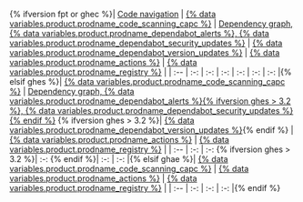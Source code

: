 {% ifversion fpt or ghec %}| [Code navigation](/github/managing-files-in-a-repository/navigating-code-on-github) | [{% data variables.product.prodname_code_scanning_capc %}](/github/finding-security-vulnerabilities-and-errors-in-your-code/about-code-scanning) | [Dependency graph, {% data variables.product.prodname_dependabot_alerts %}, {% data variables.product.prodname_dependabot_security_updates %}](/code-security/supply-chain-security/about-the-dependency-graph#supported-package-ecosystems) | [{% data variables.product.prodname_dependabot_version_updates %}](/code-security/supply-chain-security/about-dependabot-version-updates#supported-repositories-and-ecosystems) | [{% data variables.product.prodname_actions %}](/actions/guides/about-continuous-integration#supported-languages) | [{% data variables.product.prodname_registry %}](/packages/learn-github-packages/introduction-to-github-packages#supported-clients-and-formats) |
| :-- | :-: | :-: | :-: | :-: | :-: | :-: |{% elsif ghes %}| [{% data variables.product.prodname_code_scanning_capc %}](/github/finding-security-vulnerabilities-and-errors-in-your-code/about-code-scanning) | [Dependency graph, {% data variables.product.prodname_dependabot_alerts %}{% ifversion ghes > 3.2 %}, {% data variables.product.prodname_dependabot_security_updates %}{% endif %}](/github/visualizing-repository-data-with-graphs/about-the-dependency-graph#supported-package-ecosystems) {% ifversion ghes > 3.2 %}| [{% data variables.product.prodname_dependabot_version_updates %}](/code-security/supply-chain-security/about-dependabot-version-updates#supported-repositories-and-ecosystems){% endif %} | [{% data variables.product.prodname_actions %}](/actions/guides/about-continuous-integration#supported-languages) | [{% data variables.product.prodname_registry %}](/packages/learn-github-packages/introduction-to-github-packages#supported-clients-and-formats) |
| :-- | :-: | :-: {% ifversion ghes > 3.2 %}| :-: {% endif %}| :-: | :-: |{% elsif ghae %}| [{% data variables.product.prodname_code_scanning_capc %}](/github/finding-security-vulnerabilities-and-errors-in-your-code/about-code-scanning) | [{% data variables.product.prodname_actions %}](/actions/guides/about-continuous-integration#supported-languages) | [{% data variables.product.prodname_registry %}](/packages/learn-github-packages/introduction-to-github-packages#supported-clients-and-formats) |
| :-- | :-: | :-: | :-: |{% endif %}
